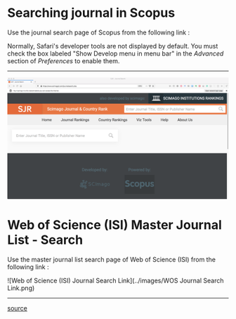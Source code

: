 # Searching journal in Scopus

Use the journal search page of Scopus from the following link :


Normally, Safari's developer tools are not displayed by default. You must check the box labeled "Show Develop menu in menu bar" in the _Advanced_ section of _Preferences_ to enable them.

---

![Scopus Journal Search Link](../images/scopus.png)


# Web of Science (ISI) Master Journal List - Search 

Use the master journal list search page of Web of Science (ISI) from the following link :


![Web of Science (ISI) Journal Search Link](../images/WOS Journal Search Link.png)

<!-- ![Advanced Safari Preferences Pane](https://i.imgur.com/TFhUXoA.png) -->

---
[source](https://support.apple.com/guide/safari/use-the-developer-tools-in-the-develop-menu-sfri20948/mac)
